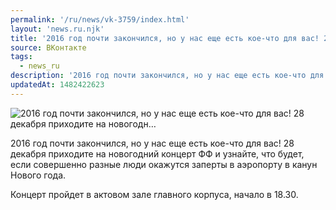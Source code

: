 ```yaml
---
permalink: '/ru/news/vk-3759/index.html'
layout: 'news.ru.njk'
title: '2016 год почти закончился, но у нас еще есть кое-что для вас! 28 декабря приходите на  новогодн…'
source: ВКонтакте
tags:
  - news_ru
description: '2016 год почти закончился, но у нас еще есть кое-что для вас! 28 декабря приходите на  новогодн…'
updatedAt: 1482422623
---
```

![2016 год почти закончился, но у нас еще есть кое-что для вас! 28 декабря приходите на  новогодн…](https://sun9-44.userapi.com/impf/c637916/v637916373/2635a/uvFEsoiYGeU.jpg?size=764x1080&quality=96&sign=d1449ec47abaf3995ac12c9751205b74&c_uniq_tag=KydKM1_eerDZTWz7CsyoKe_J-GoWZ6r3vR4FBEm11Hk&type=album)

2016 год почти закончился, но у нас еще есть кое-что для вас! 28 декабря приходите на  новогодний концерт ФФ и узнайте, что будет, если совершенно разные люди окажутся заперты в аэропорту в канун Нового года.

Концерт пройдет в актовом зале главного корпуса, начало в 18.30.
